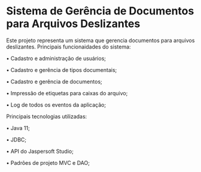 # Sistema de Gerência de Documentos para Arquivos Deslizantes #

Este projeto representa um sistema que gerencia documentos para arquivos deslizantes. Principais funcionaidades do sistema:

• Cadastro e administração de usuários;

• Cadastro e gerência de tipos documentais;

• Cadastro e gerência de documentos;

• Impressão de etiquetas para caixas do arquivo;

• Log de todos os eventos da aplicação;

Principais tecnologias utilizadas:

• Java 11;

• JDBC;

• API do Jaspersoft Studio;

• Padrões de projeto MVC e DAO;

